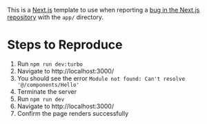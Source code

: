 This is a [Next.js](https://nextjs.org/) template to use when reporting a [bug in the Next.js repository](https://github.com/vercel/next.js/issues) with the `app/` directory.

# Steps to Reproduce
1. Run `npm run dev:turbo`
2. Navigate to http://localhost:3000/
3. You should see the error `Module not found: Can't resolve '@/components/Hello'`
4. Terminate the server
5. Run `npm run dev`
6. Navigate to http://localhost:3000/
7. Confirm the page renders successfully
